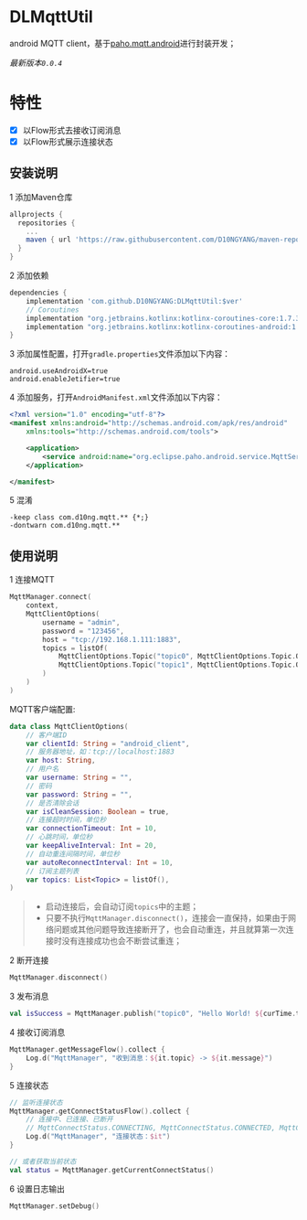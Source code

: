 # DLMqttUtil

android MQTT client，基于[paho.mqtt.android](https://github.com/eclipse/paho.mqtt.android)进行封装开发；

*最新版本`0.0.4`*

# 特性
- [x] 以Flow形式去接收订阅消息
- [x] 以Flow形式展示连接状态

## 安装说明
1 添加Maven仓库
```gradle
allprojects {
  repositories {
    ...
    maven { url 'https://raw.githubusercontent.com/D10NGYANG/maven-repo/main/repository'}
  }
}
```

2 添加依赖
```gradle
dependencies {
    implementation 'com.github.D10NGYANG:DLMqttUtil:$ver'
    // Coroutines
    implementation "org.jetbrains.kotlinx:kotlinx-coroutines-core:1.7.3"
    implementation "org.jetbrains.kotlinx:kotlinx-coroutines-android:1.7.3"
}
```

3 添加属性配置，打开`gradle.properties`文件添加以下内容：
```properties
android.useAndroidX=true
android.enableJetifier=true
```

4 添加服务，打开`AndroidManifest.xml`文件添加以下内容：
```xml
<?xml version="1.0" encoding="utf-8"?>
<manifest xmlns:android="http://schemas.android.com/apk/res/android"
    xmlns:tools="http://schemas.android.com/tools">

    <application>
        <service android:name="org.eclipse.paho.android.service.MqttService" />
    </application>

</manifest>
```

5 混淆
```properties
-keep class com.d10ng.mqtt.** {*;}
-dontwarn com.d10ng.mqtt.**
```

## 使用说明
1 连接MQTT
```kotlin
MqttManager.connect(
    context,
    MqttClientOptions(
        username = "admin",
        password = "123456",
        host = "tcp://192.168.1.111:1883",
        topics = listOf(
            MqttClientOptions.Topic("topic0", MqttClientOptions.Topic.Qos.QOS_0),
            MqttClientOptions.Topic("topic1", MqttClientOptions.Topic.Qos.QOS_0),
        )
    )
)
```

MQTT客户端配置:
```kotlin
data class MqttClientOptions(
    // 客户端ID
    var clientId: String = "android_client",
    // 服务器地址，如：tcp://localhost:1883
    var host: String,
    // 用户名
    var username: String = "",
    // 密码
    var password: String = "",
    // 是否清除会话
    var isCleanSession: Boolean = true,
    // 连接超时时间，单位秒
    var connectionTimeout: Int = 10,
    // 心跳时间，单位秒
    var keepAliveInterval: Int = 20,
    // 自动重连间隔时间，单位秒
    var autoReconnectInterval: Int = 10,
    // 订阅主题列表
    var topics: List<Topic> = listOf(),
)
```
> - 启动连接后，会自动订阅`topics`中的主题；
> - 只要不执行`MqttManager.disconnect()`，连接会一直保持，如果由于网络问题或其他问题导致连接断开了，也会自动重连，并且就算第一次连接时没有连接成功也会不断尝试重连；

2 断开连接
```kotlin
MqttManager.disconnect()
```

3 发布消息
```kotlin
val isSuccess = MqttManager.publish("topic0", "Hello World! ${curTime.toDateStr()}")
```

4 接收订阅消息
```kotlin
MqttManager.getMessageFlow().collect {
    Log.d("MqttManager", "收到消息：${it.topic} -> ${it.message}")
}
```

5 连接状态
```kotlin
// 监听连接状态
MqttManager.getConnectStatusFlow().collect {
    // 连接中、已连接、已断开
    // MqttConnectStatus.CONNECTING, MqttConnectStatus.CONNECTED, MqttConnectStatus.DISCONNECTED
    Log.d("MqttManager", "连接状态：$it")
}

// 或者获取当前状态
val status = MqttManager.getCurrentConnectStatus()
```

6 设置日志输出
```kotlin
MqttManager.setDebug()
```